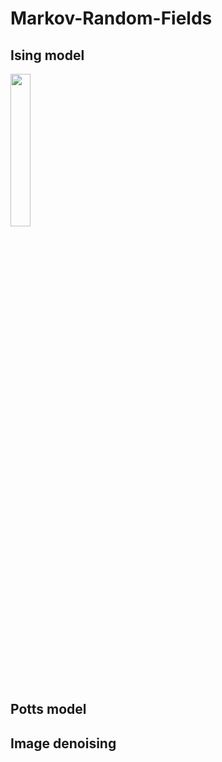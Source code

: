 # Markov-Random-Fields

## Ising model

<img src="img/naive_lp_eq2.png" width="25%">

## Potts model

## Image denoising 
